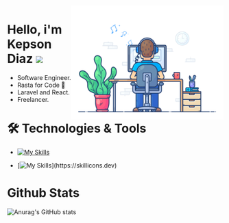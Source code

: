 <div align="left">
  <a href="https://api.daily.dev/get?r=SupianIDz" target="_blank">
    <img
      width="355"
      align="right"
      src="https://raw.githubusercontent.com/SupianIDz/SupianIDz/main/coding.gif"
    />
  </a>
</div>

# Hello, i'm Kepson Diaz <img src="https://media.giphy.com/media/mGcNjsfWAjY5AEZNw6/giphy.gif" width="50">

  - Software Engineer.
  - Rasta for Code 💯
  - Laravel and React.
  - Freelancer.
    
 #  🛠 Technologies & Tools
 - [![My Skills](https://skillicons.dev/icons?i=js,typescript,tailwind,alpinejs,vuejs,react)](https://skillicons.dev)
   
 - [![My Skills](https://skillicons.dev/icons?i=laravel,go,python,docker,postgres,mysql,linux,)](https://skillicons.dev)

  # Github Stats

  ![Anurag's GitHub stats](https://github-readme-stats.vercel.app/api?username=Kepsondiaz&show_icons=true&theme=radical)


